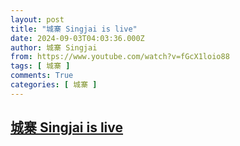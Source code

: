 ```yaml
---
layout: post
title: "城寨 Singjai is live"
date: 2024-09-03T04:03:36.000Z
author: 城寨 Singjai
from: https://www.youtube.com/watch?v=fGcX1loio88
tags: [ 城寨 ]
comments: True
categories: [ 城寨 ]
---
```

<!--1725336216000-->
[城寨 Singjai is live](https://www.youtube.com/watch?v=fGcX1loio88)
------

<div>

</div>
